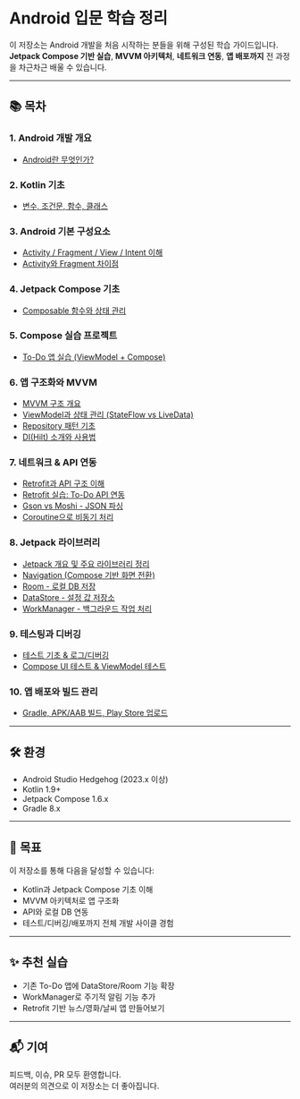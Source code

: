 # Android 입문 학습 정리

이 저장소는 Android 개발을 처음 시작하는 분들을 위해 구성된 학습 가이드입니다.  
**Jetpack Compose 기반 실습**, **MVVM 아키텍처**, **네트워크 연동**, **앱 배포까지** 전 과정을 차근차근 배울 수 있습니다.

---

## 📚 목차

### 1. Android 개발 개요
- [Android란 무엇인가?](01_android_intro/what_is_android.md)

### 2. Kotlin 기초
- [변수, 조건문, 함수, 클래스](02_kotlin_basics/kotlin_basics.md)

### 3. Android 기본 구성요소
- [Activity / Fragment / View / Intent 이해](03_android_components/android_components_overview.md)
- [Activity와 Fragment 차이점](03_android_components/fragment_vs_activity.md)

### 4. Jetpack Compose 기초
- [Composable 함수와 상태 관리](04_jetpack_compose/composable_basics.md)

### 5. Compose 실습 프로젝트
- [To-Do 앱 실습 (ViewModel + Compose)](05_sample_projects/todo_app/README.md)

### 6. 앱 구조화와 MVVM
- [MVVM 구조 개요](06_mvvm_architecture/mvvm_overview.md)
- [ViewModel과 상태 관리 (StateFlow vs LiveData)](06_mvvm_architecture/viewmodel_state.md)
- [Repository 패턴 기초](06_mvvm_architecture/repository_pattern.md)
- [DI(Hilt) 소개와 사용법](06_mvvm_architecture/di_hilt_intro.md)

### 7. 네트워크 & API 연동
- [Retrofit과 API 구조 이해](07_networking/networking_intro.md)
- [Retrofit 실습: To-Do API 연동](07_networking/retrofit_example.md)
- [Gson vs Moshi - JSON 파싱](07_networking/json_parsing.md)
- [Coroutine으로 비동기 처리](07_networking/coroutines.md)

### 8. Jetpack 라이브러리
- [Jetpack 개요 및 주요 라이브러리 정리](08_jetpack_libraries/overview.md)
- [Navigation (Compose 기반 화면 전환)](08_jetpack_libraries/navigation_compose.md)
- [Room - 로컬 DB 저장](08_jetpack_libraries/room_database.md)
- [DataStore - 설정 값 저장소](08_jetpack_libraries/datastore.md)
- [WorkManager - 백그라운드 작업 처리](08_jetpack_libraries/workmanager.md)

### 9. 테스팅과 디버깅
- [테스트 기초 & 로그/디버깅](09_testing_debugging/testing_basics.md)
- [Compose UI 테스트 & ViewModel 테스트](09_testing_debugging/compose_and_viewmodel_test.md)

### 10. 앱 배포와 빌드 관리
- [Gradle, APK/AAB 빌드, Play Store 업로드](10_build_release/build_basics.md)

---

## 🛠️ 환경

- Android Studio Hedgehog (2023.x 이상)
- Kotlin 1.9+
- Jetpack Compose 1.6.x
- Gradle 8.x

---

## 📌 목표

이 저장소를 통해 다음을 달성할 수 있습니다:

- Kotlin과 Jetpack Compose 기초 이해
- MVVM 아키텍처로 앱 구조화
- API와 로컬 DB 연동
- 테스트/디버깅/배포까지 전체 개발 사이클 경험

---

## ✨ 추천 실습

- 기존 To-Do 앱에 DataStore/Room 기능 확장
- WorkManager로 주기적 알림 기능 추가
- Retrofit 기반 뉴스/영화/날씨 앱 만들어보기

---

## 📬 기여

피드백, 이슈, PR 모두 환영합니다.  
여러분의 의견으로 이 저장소는 더 좋아집니다.
